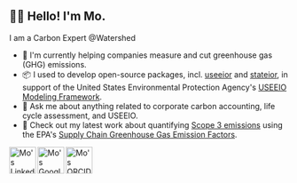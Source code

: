 ## 👋🏼 Hello! I'm Mo.

I am a Carbon Expert @Watershed

- 🎯 I'm currently helping companies measure and cut greenhouse gas (GHG) emissions. 
- 📦 I used to develop open-source packages, incl. [useeior](https://github.com/USEPA/useeior) and [stateior](https://github.com/USEPA/stateior), in support of the United States Environmental Protection Agency's [USEEIO Modeling Framework](https://github.com/USEPA/USEEIO).
- 💬 Ask me about anything related to corporate carbon accounting, life cycle assessment, and USEEIO.
- 📣 Check out my latest work about quantifying [Scope 3 emissions](https://www.epa.gov/climateleadership/scope-3-inventory-guidance) using the EPA's [Supply Chain Greenhouse Gas Emission Factors](https://github.com/USEPA/supply-chain-factors).

<a href="https://www.linkedin.com/in/mo-li-phd/">
  <img align="left" alt="Mo's LinkedIn" width="48px" src="https://img.icons8.com/color/48/000000/linkedin.png" />
</a>
<a href="https://scholar.google.com/citations?user=oxfLKSkAAAAJ&hl=en">
  <img align="left" alt="Mo's GoogleScholar" width="48px" src="https://img.icons8.com/material-outlined/48/000000/google-scholar.png"/>
</a>
<a href="https://orcid.org/0000-0002-3672-1622">
  <img align="left" alt="Mo's ORCID" width="48px" src="https://img.icons8.com/windows/48/000000/orcid.png"/>
</a>
